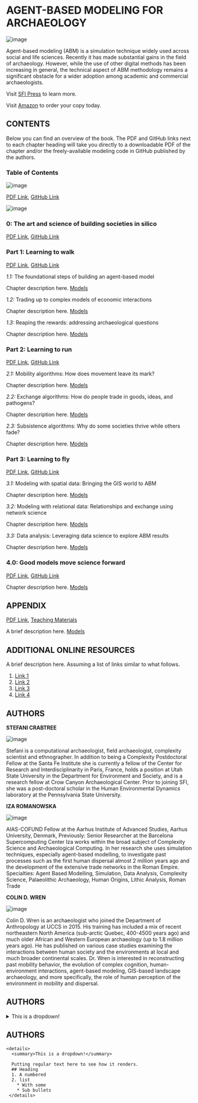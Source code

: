 # AGENT-BASED MODELING FOR ARCHAEOLOGY

![image](https://www.facsimilefinder.com/articles/wp-content/uploads/2019/09/menazilname-facsimile-edition-03-750x500.jpg)

Agent-based modeling (ABM) is a simulation technique widely used across social and life sciences. Recently it has made substantial gains in the field of archaeology. However, while the use of other digital methods has been increasing in general, the technical aspect of ABM methodology remains a significant obstacle for a wider adoption among academic and commercial archaeologists.  
  
Visit [SFI Press](https://www.sfipress.org/books-coming-soon/agent-based-modeling-for-archaeology-social-science-coming-in-2021) to learn more. 

Visit [Amazon](https://www.amazon.com) to order your copy today.


## CONTENTS

Below you can find an overview of the book. The PDF and GitHub links next to each chapter heading will take you directly to a downloadable PDF of the chapter and/or the freely-available modeling code in GitHub published by the authors.

### **Table of Contents** 

![image](https://www.facsimilefinder.com/articles/wp-content/uploads/2019/09/panoramica-1.jpg)

[PDF Link](https://santafe.edu/research/sfi-press), [GitHub Link](https://santafe.edu/research/sfi-press)

![image](https://www.facsimilefinder.com/articles/wp-content/uploads/2019/09/menazilname-facsimile-edition-02-750x500.jpg)

### **0: The art and science of building societies in silico**
[PDF Link](https://santafe.edu/research/sfi-press), [GitHub Link](https://santafe.edu/research/sfi-press)

### **Part 1: Learning to walk** 
[PDF Link](https://santafe.edu/), [GitHub Link](https://santafe.edu/research/sfi-press)

*1.1:* The foundational steps of building an agent-based model

Chapter description here. [Models](https://www.nytimes.com/2021/06/10/opinion/psychology-ted-talk.html)

*1.2:* Trading up to complex models of economic interactions

Chapter description here. [Models](https://www.nytimes.com/2021/06/10/opinion/psychology-ted-talk.html)
 
*1.3:* Reaping the rewards: addressing archaeological questions

Chapter description here. [Models](https://www.nytimes.com/2021/06/10/opinion/psychology-ted-talk.html)

### **Part 2: Learning to run** 
[PDF Link](https://santafe.edu/), [GitHub Link](https://santafe.edu/research/sfi-press)

*2.1:* Mobility algorithms: How does movement leave its mark?

Chapter description here. [Models](https://www.nytimes.com/2021/06/10/opinion/psychology-ted-talk.html)

*2.2:* Exchange algorithms: How do people trade in goods, ideas, and pathogens?

Chapter description here. [Models](https://www.nytimes.com/2021/06/10/opinion/psychology-ted-talk.html)

*2.3:* Subsistence algorithms: Why do some societies thrive while others fade?

Chapter description here. [Models](https://www.nytimes.com/2021/06/10/opinion/psychology-ted-talk.html)

### **Part 3: Learning to fly** 
[PDF Link](https://santafe.edu/), [GitHub Link](https://santafe.edu/research/sfi-press)

*3.1:* Modeling with spatial data: Bringing the GIS world to ABM

Chapter description here. [Models](https://www.nytimes.com/2021/06/10/opinion/psychology-ted-talk.html)

*3.2:* Modeling with relational data: Relationships and exchange using network science

Chapter description here. [Models](https://www.nytimes.com/2021/06/10/opinion/psychology-ted-talk.html)

*3.3:* Data analysis: Leveraging data science to explore ABM results

Chapter description here. [Models](https://www.nytimes.com/2021/06/10/opinion/psychology-ted-talk.html)

### **4.0: Good models move science forward** 
[PDF Link](https://santafe.edu/), [GitHub Link](https://santafe.edu/research/sfi-press)

Chapter description here. [Models](https://www.nytimes.com/2021/06/10/opinion/psychology-ted-talk.html)

## APPENDIX
[PDF Link](https://santafe.edu/), [Teaching Materials](www.npr.org)

A brief description here. [Models](https://www.nytimes.com/2021/06/10/opinion/psychology-ted-talk.html)

## ADDITIONAL ONLINE RESOURCES
A brief description here. Assuming a list of links similar to what follows.
1. [Link 1](https://www.nytimes.com/2021/06/10/opinion/psychology-ted-talk.html)
2. [Link 2](https://www.nytimes.com/2021/06/10/opinion/psychology-ted-talk.html)
3. [Link 3](https://www.nytimes.com/2021/06/10/opinion/psychology-ted-talk.html)
4. [Link 4](https://www.nytimes.com/2021/06/10/opinion/psychology-ted-talk.html)

## AUTHORS

**STEFANI CRABTREE**

![image](https://qcnr.usu.edu/directory-images/crabtree_stefani.png)

Stefani is a computational archaeologist, field archaeologist, complexity scientist and ethnographer. In addition to being a Complexity Postdoctoral Fellow at the Santa Fe Institute she is currently a fellow of the Center for Research and Interdisciplinarity in Paris, France, holds a position at Utah State University in the Department for Environment and Society, and is a research fellow at Crow Canyon Archaeological Center. Prior to joining SFI, she was a post-doctoral scholar in the Human Environmental Dynamics laboratory at the Pennsylvania State University.

**IZA ROMANOWSKA**

![image](https://aias.au.dk/fileadmin/www.aias.au.dk/Fellows/Fellows_Fall_2020/Fellows_pb/Iza_Romanowska_pp.png)

AIAS-COFUND Fellow at the Aarhus Institute of Advanced Studies, Aarhus University, Denmark, Previously: Senior Researcher at the Barcelona Supercomputing Center
Iza works within the broad subject of Complexity Science and Archaeological Computing. In her research she uses simulation techniques, especially agent-based modelling, to investigate past processes such as the first human dispersal almost 2 million years ago and the development of the extensive trade networks in the Roman Empire.
Specialties:  Agent Based Modelling, Simulation, Data Analysis, Complexity Science,  Palaeolithic Archaeology, Human Origins, Lithic Analysis, Roman Trade

**COLIN D. WREN**

![image](https://anthropology.uccs.edu/sites/g/files/kjihxj2236/files/2021-02/colin-profile-556.jpg)

Colin D. Wren is an archaeologist who joined the Department of Anthropology at UCCS in 2015. His training has included a mix of recent northeastern North America (sub-arctic Quebec, 400-4500 years ago) and much older African and Western European archaeology (up to 1.8 million years ago). He has published on various case studies examining the interactions between human society and the environments at local and much broader continental scales. Dr. Wren is interested in reconstructing past mobility behavior, the evolution of complex cognition, human-environment interactions, agent-based modeling, GIS-based landscape archaeology, and more specifically, the role of human perception of the environment in mobility and dispersal.

## AUTHORS
<details>
  <summary>This is a dropdown!</summary>
  
  Putting regular text here to see how it renders.
  ``
  ## Heading     
  1. A numbered    
  2. list     
    * With some      
    * Sub bullets 
  ``
</details>

## AUTHORS
```
<details>
  <summary>This is a dropdown!</summary>
  
  Putting regular text here to see how it renders.
  ## Heading  
  1. A numbered   
  2. list    
    * With some   
    * Sub bullets   
 </details>
```




